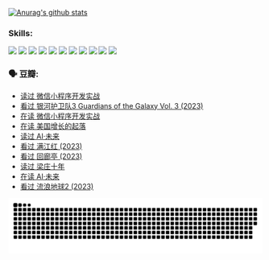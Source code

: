 
[![Anurag's github stats](https://github-readme-stats.vercel.app/api?username=w940853815)](https://github.com/anuraghazra/github-readme-stats)

### Skills:

<code><img height="32" src="https://cdn.jsdelivr.net/npm/simple-icons@v5/icons/python.svg"></code>
<code><img height="32" src="https://cdn.jsdelivr.net/npm/simple-icons@v5/icons/javascript.svg"></code>
<code><img height="32" src="https://cdn.jsdelivr.net/npm/simple-icons@v5/icons/django.svg"></code>
<code><img height="32" src="https://cdn.jsdelivr.net/npm/simple-icons@v5/icons/flask.svg"></code>
<code><img height="32" src="https://cdn.jsdelivr.net/npm/simple-icons@v5/icons/vuetify.svg"></code>
<code><img height="32" src="https://cdn.jsdelivr.net/npm/simple-icons@v5/icons/git.svg"></code>
<code><img height="32" src="https://cdn.jsdelivr.net/npm/simple-icons@v5/icons/docker.svg"></code>
<code><img height="32" src="https://cdn.jsdelivr.net/npm/simple-icons@v5/icons/postgresql.svg"></code>
<code><img height="32" src="https://cdn.jsdelivr.net/npm/simple-icons@v5/icons/elasticsearch.svg"></code>
<code><img height="32" src="https://cdn.jsdelivr.net/npm/simple-icons@v5/icons/macos.svg"></code>
<code><img height="32" src="https://cdn.jsdelivr.net/npm/simple-icons@v5/icons/linux.svg"></code>

### 🗣 豆瓣:

<!-- DOUBAN-ACTIVITIES:START -->
- [读过 微信小程序开发实战](https://www.douban.com/people/136069238/status/4237321528/?_i=84174538)
- [看过 银河护卫队3 Guardians of the Galaxy Vol. 3‎ (2023)](https://www.douban.com/people/136069238/status/4236631849/?_i=84174538)
- [在读 微信小程序开发实战](https://www.douban.com/people/136069238/status/4230177692/?_i=84174538)
- [在读 美国增长的起落](https://www.douban.com/people/136069238/status/4220055912/?_i=84174538)
- [读过 AI·未来](https://www.douban.com/people/136069238/status/4220054171/?_i=84174538)
- [看过 满江红‎ (2023)](https://www.douban.com/people/136069238/status/4219146433/?_i=84174538)
- [看过 回廊亭‎ (2023)](https://www.douban.com/people/136069238/status/4215992758/?_i=84174538)
- [读过 梁庄十年](https://www.douban.com/people/136069238/status/4206664969/?_i=84174538)
- [在读 AI·未来](https://www.douban.com/people/136069238/status/4206653520/?_i=84174538)
- [看过 流浪地球2‎ (2023)](https://www.douban.com/people/136069238/status/4199558549/?_i=84174538)
<!-- DOUBAN-ACTIVITIES:END -->


![Snake animation](https://raw.githubusercontent.com/w940853815/w940853815/output/github-contribution-grid-snake.svg)

<!--
**w940853815/w940853815** is a ✨ _special_ ✨ repository because its `README.md` (this file) appears on your GitHub profile.

Here are some ideas to get you started:

- 🔭 I’m currently working on ...
- 🌱 I’m currently learning ...
- 👯 I’m looking to collaborate on ...
- 🤔 I’m looking for help with ...
- 💬 Ask me about ...
- 📫 How to reach me: ...
- 😄 Pronouns: ...
- ⚡ Fun fact: ...
-->
